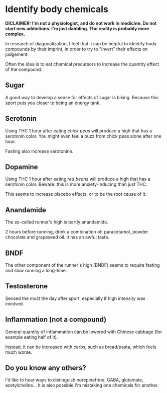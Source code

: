 # Identify body chemicals

**DICLAIMER: I'm not a physiologist, and do not work in medicine. Do not start new addictions. I'm just dabbling. The reality is probably more complex.**

In research of diagonalization, I feel that it can be helpful to identify body compounds by their imprint, in order to try to "invert" their effects on judgement.

Often the idea is to eat chemical precursors to increase the quantity effect of the compound. 


## Sugar

A good way to develop a sense for effects of sugar is biking. Because this sport puts you closer to being an energy tank.


## Serotonin

Using THC 1 hour after eating _chick peas_ will produce a high that has a serotonin color. You might even feel a buzz from chick peas alone after one hour.

Fasting also increase serotonine.


## Dopamine

Using THC 1 hour after eating _red beans_ will produce a high that has a serotonin color. 
Beware: this is more anxiety-inducing than just THC.

This seems to increase placebo effects, or to be the root cause of it.


## Anandamide

The so-called runner's high is partly anandamide.

2 hours before running, drink a combination of: paracetamol, powder chocolate and grapeseed oil. It has an awful taste.


## BNDF

The other component of the runner's high (BNDF) seems to require fasting and slow running a long-time.


## Testosterone

Sensed the most the day after sport, especially if high intensity was involved.


## Inflammation (not a compound)

General quantity of inflammation can be lowered with Chinese cabbage (for example eating half of it).

Instead, it can be increased with carbs, such as bread/pasta, which feels much worse.


## Do you know any others?

I'd like to hear ways to distinguish norepinefrine, GABA, glutamate, acetylcholine...
It is also possible I'm mistaking one chemicals for another.